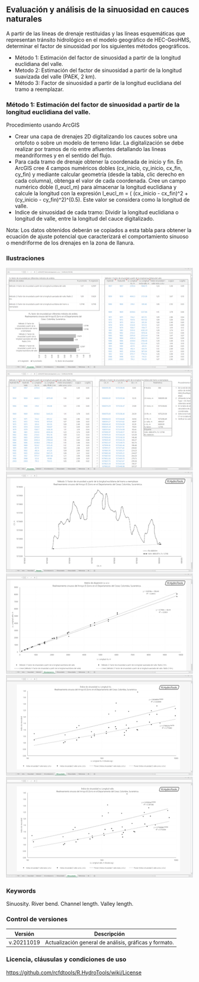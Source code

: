 ## Evaluación y análisis de la sinuosidad en cauces naturales

A partir de las líneas de drenaje restituidas y las líneas esquemáticas que representan tránsito hidrológico en el modelo geográfico de HEC-GeoHMS, determinar el factor de sinuosidad por los siguientes métodos geográficos.

* Método 1: Estimación del factor de sinuosidad a partir de la longitud euclidiana del valle.
* Metodo 2: Estimación del factor de sinuosidad a partir de la longitud suavizada del valle (PAEK, 2 km).
* Método 3: Factor de sinuosidad a partir de la longitud euclidiana del tramo a reemplazar.

### Método 1: Estimación del factor de sinuosidad a partir de la longitud euclidiana del valle.

Procedimiento usando ArcGIS

* Crear una capa de drenajes 2D digitalizando los cauces sobre una ortofoto o sobre un modelo de terreno lidar. La digitalización se debe realizar por tramos de río entre afluentes detallando las lineas meandriformes y en el sentido del flujo.					
* Para cada tramo de drenaje obtener la coordenada de inicio y fin. En ArcGIS cree 4 campos numéricos dobles (cx_inicio, cy_inicio, cx_fin, cy_fin) y mediante calcular geometría (desde la tabla, clic derecho en cada columna), obtenga el valor de cada coordenada. Cree un campo numérico doble (l_eucl_m) para almacenar la longitud euclidiana y calcule la longitud con la expresión l_eucl_m = ( (cx_inicio - cx_fin)^2 + (cy_inicio - cy_fin)^2)^(0.5). Este valor se considera como la longitud de valle.					
* Indice de sinuosidad de cada tramo: Dividir la longitud euclidiana o longitud de valle, entre la longitud del cauce digitalizado.					

Nota: Los datos obtenidos deberán se copiados a esta tabla para obtener la ecuación de ajuste potencial que caracterizará el comportamiento sinuoso o mendriforme de los drenajes en la zona de llanura.


### Ilustraciones

![R.HydroTools.SinuosidadCauceAnalisis.Screenshot1](https://github.com/rcfdtools/R.HydroTools/blob/main/SinuosidadCauceAnalisis/Screenshot/Screenshot1.png)
![R.HydroTools.SinuosidadCauceAnalisis.Screenshot2](https://github.com/rcfdtools/R.HydroTools/blob/main/SinuosidadCauceAnalisis/Screenshot/Screenshot2.png)
![R.HydroTools.SinuosidadCauceAnalisis.Screenshot3](https://github.com/rcfdtools/R.HydroTools/blob/main/SinuosidadCauceAnalisis/Screenshot/Screenshot3.png)
![R.HydroTools.SinuosidadCauceAnalisis.Screenshot4](https://github.com/rcfdtools/R.HydroTools/blob/main/SinuosidadCauceAnalisis/Screenshot/Screenshot4.png)
![R.HydroTools.SinuosidadCauceAnalisis.Screenshot5](https://github.com/rcfdtools/R.HydroTools/blob/main/SinuosidadCauceAnalisis/Screenshot/Screenshot5.png)
![R.HydroTools.SinuosidadCauceAnalisis.Screenshot6](https://github.com/rcfdtools/R.HydroTools/blob/main/SinuosidadCauceAnalisis/Screenshot/Screenshot6.png)


### Keywords
Sinuosity. River bend. Channel length. Valley length.


### Control de versiones

Versión | Descripción
--- | ---
| v.20211019 | Actualización general de análisis, gráficas y formato.


### Licencia, cláusulas y condiciones de uso
https://github.com/rcfdtools/R.HydroTools/wiki/License
